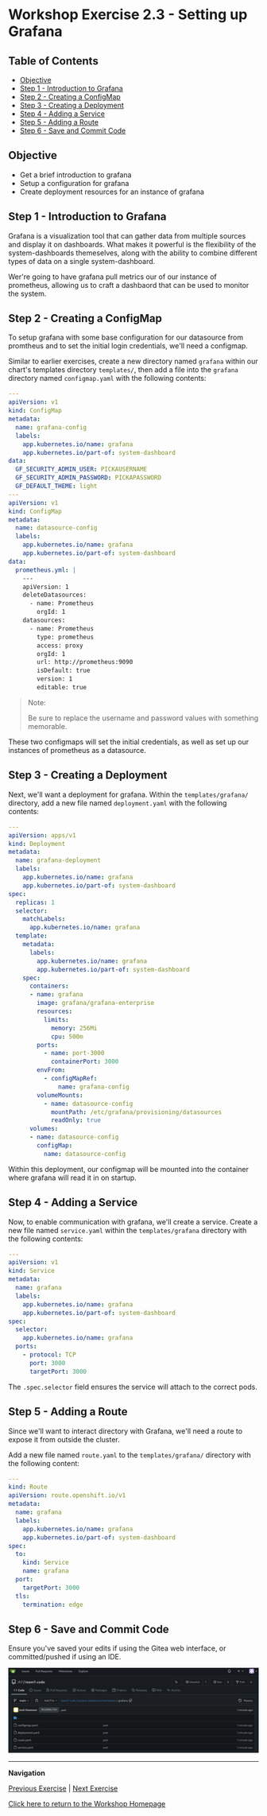 # Workshop Exercise 2.3 - Setting up Grafana

## Table of Contents

* [Objective](#objective)
* [Step 1 - Introduction to Grafana](#step-1---introduction-to-grafana)
* [Step 2 - Creating a ConfigMap](#step-2---creating-a-configmap)
* [Step 3 - Creating a Deployment](#step-3---creating-a-deployment)
* [Step 4 - Adding a Service](#step-4---adding-a-service)
* [Step 5 - Adding a Route](#step-5---adding-a-route)
* [Step 6 - Save and Commit Code](#step-6---save-and-commit-code)

## Objective

* Get a brief introduction to grafana
* Setup a configuration for grafana
* Create deployment resources for an instance of grafana

## Step 1 - Introduction to Grafana
Grafana is a visualization tool that can gather data from multiple sources and display it on dashboards. What makes it powerful is the flexibility of the system-dashboards themeselves, along with the ability to combine different types of data on a single system-dashboard.

Wer're going to have grafana pull metrics our of our instance of prometheus, allowing us to craft a dashbaord that can be used to monitor the system.

## Step 2 - Creating a ConfigMap
To setup grafana with some base configuration for our datasource from promtheus and to set the initial login credentials, we'll need a configmap.

Similar to earlier exercises, create a new directory named `grafana` within our chart's templates directory `templates/`, then add a file into the `grafana` directory named `configmap.yaml` with the following contents:
```yaml
---
apiVersion: v1
kind: ConfigMap
metadata:
  name: grafana-config
  labels:
    app.kubernetes.io/name: grafana
    app.kubernetes.io/part-of: system-dashboard
data:
  GF_SECURITY_ADMIN_USER: PICKAUSERNAME
  GF_SECURITY_ADMIN_PASSWORD: PICKAPASSWORD
  GF_DEFAULT_THEME: light
---
apiVersion: v1
kind: ConfigMap
metadata:
  name: datasource-config
  labels:
    app.kubernetes.io/name: grafana
    app.kubernetes.io/part-of: system-dashboard
data:
  prometheus.yml: |
    ---
    apiVersion: 1
    deleteDatasources:
      - name: Prometheus
        orgId: 1
    datasources:
      - name: Prometheus
        type: prometheus
        access: proxy
        orgId: 1
        url: http://prometheus:9090
        isDefault: true
        version: 1
        editable: true
```

> Note:
>
> Be sure to replace the username and password values with something memorable.

These two configmaps will set the initial credentials, as well as set up our instances of prometheus as a datasource.

## Step 3 - Creating a Deployment
Next, we'll want a deployment for grafana. Within the `templates/grafana/` directory, add a new file named `deployment.yaml` with the following contents:
```yaml
---
apiVersion: apps/v1
kind: Deployment
metadata:
  name: grafana-deployment
  labels:
    app.kubernetes.io/name: grafana
    app.kubernetes.io/part-of: system-dashboard
spec:
  replicas: 1
  selector:
    matchLabels:
      app.kubernetes.io/name: grafana
  template:
    metadata:
      labels:
        app.kubernetes.io/name: grafana
        app.kubernetes.io/part-of: system-dashboard
    spec:
      containers:
      - name: grafana
        image: grafana/grafana-enterprise
        resources:
          limits:
            memory: 256Mi
            cpu: 500m
        ports:
          - name: port-3000
            containerPort: 3000
        envFrom:
          - configMapRef:
              name: grafana-config
        volumeMounts:
          - name: datasource-config
            mountPath: /etc/grafana/provisioning/datasources
            readOnly: true
      volumes:
      - name: datasource-config
        configMap:
          name: datasource-config
```

Within this deployment, our configmap will be mounted into the container where grafana will read it in on startup.

## Step 4 - Adding a Service
Now, to enable communication with grafana, we'll create a service. Create a new file named `service.yaml` within the `templates/grafana` directory with the following contents:

```yaml
---
apiVersion: v1
kind: Service
metadata:
  name: grafana
  labels:
    app.kubernetes.io/name: grafana
    app.kubernetes.io/part-of: system-dashboard
spec:
  selector:
    app.kubernetes.io/name: grafana
  ports:
    - protocol: TCP
      port: 3000
      targetPort: 3000
```

The `.spec.selector` field ensures the service will attach to the correct pods.

## Step 5 - Adding a Route
Since we'll want to interact directory with Grafana, we'll need a route to expose it from outside the cluster.

Add a new file named `route.yaml` to the `templates/grafana/` directory with the following content:
```yaml
---
kind: Route
apiVersion: route.openshift.io/v1
metadata:
  name: grafana
  labels:
    app.kubernetes.io/name: grafana
    app.kubernetes.io/part-of: system-dashboard
spec:
  to:
    kind: Service
    name: grafana
  port:
    targetPort: 3000
  tls:
    termination: edge
```

## Step 6 - Save and Commit Code

Ensure you've saved your edits if using the Gitea web interface, or committed/pushed if using an IDE.

![Grafana Templates](../.images/grafana-templates.png)

---
**Navigation**

[Previous Exercise](../2.2-setup-prometheus/) | [Next Exercise](../3.1-adding-chart-to-argocd/)

[Click here to return to the Workshop Homepage](../../README.md)

